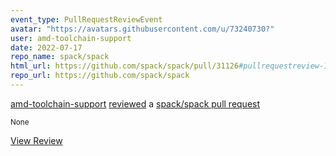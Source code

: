 ```yaml
---
event_type: PullRequestReviewEvent
avatar: "https://avatars.githubusercontent.com/u/73240730?"
user: amd-toolchain-support
date: 2022-07-17
repo_name: spack/spack
html_url: https://github.com/spack/spack/pull/31126#pullrequestreview-1041143326
repo_url: https://github.com/spack/spack
---
```


<a href='https://github.com/amd-toolchain-support' target='_blank'>amd-toolchain-support</a> <a href='https://github.com/spack/spack/pull/31126#pullrequestreview-1041143326' target='_blank'>reviewed</a> a <a href='https://github.com/spack/spack/pull/31126' target='_blank'>spack/spack pull request</a>

<small>None</small>

<a href='https://github.com/spack/spack/pull/31126#pullrequestreview-1041143326' target='_blank'>View Review</a>